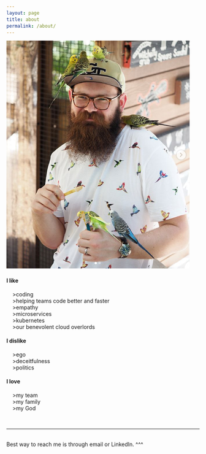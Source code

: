 ```yaml
---
layout: page
title: about
permalink: /about/
---
```


<img class="col one right" src="/img/prof_pic.png">

#### I like
&nbsp;&nbsp;&nbsp;&nbsp;>coding<br/>
&nbsp;&nbsp;&nbsp;&nbsp;>helping teams code better and faster<br/>
&nbsp;&nbsp;&nbsp;&nbsp;>empathy<br/>
&nbsp;&nbsp;&nbsp;&nbsp;>microservices<br/>
&nbsp;&nbsp;&nbsp;&nbsp;>kubernetes<br/>
&nbsp;&nbsp;&nbsp;&nbsp;>our benevolent cloud overlords<br/>

#### I dislike
&nbsp;&nbsp;&nbsp;&nbsp;>ego<br/>
&nbsp;&nbsp;&nbsp;&nbsp;>deceitfulness<br/>
&nbsp;&nbsp;&nbsp;&nbsp;>politics<br/>

#### I love
&nbsp;&nbsp;&nbsp;&nbsp;>my team<br/>
&nbsp;&nbsp;&nbsp;&nbsp;>my family<br/>
&nbsp;&nbsp;&nbsp;&nbsp;>my God <br/>



<br/>
<hr/>
<br/>
<span class="contacticon center">
	<a href="mailto:jemmy@gazhenko.dev"><i class="fa fa-envelope-square"></i></a>
	<a href="https://github.com/gazhenko" target="_blank"><i class="fa fa-github-square"></i></a>
	<a href="https://www.linkedin.com/in/gazhenko" target="_blank"><i class="fa fa-linkedin-square"></i></a>
	<a href="https://twitter.com/jgazhenko" target="_blank"><i class="fa fa-twitter-square"></i></a>
  <a href="{{ site.url }}/feed.xml" target="_blank"><i class="fa fa-rss-square"></i></a>
</span>

<div class="col three caption">
	Best way to reach me is through email or LinkedIn. ^^^
</div>
